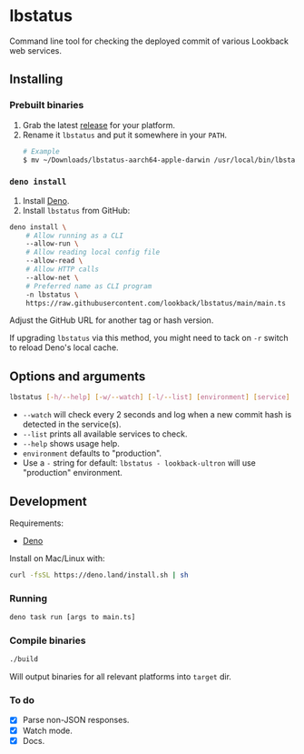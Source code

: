 # lbstatus

Command line tool for checking the deployed commit of various Lookback web services.

## Installing

### Prebuilt binaries

1. Grab the latest [release](https://github.com/lookback/lbstatus/releases) for your platform.
2. Rename it `lbstatus` and put it somewhere in your `PATH`.
   ```bash
   # Example
   $ mv ~/Downloads/lbstatus-aarch64-apple-darwin /usr/local/bin/lbstatus
   ```
### `deno install`

1. Install [Deno](https://deno.land/#installation).
2. Install `lbstatus` from GitHub:

```bash
deno install \
    # Allow running as a CLI
    --allow-run \
    # Allow reading local config file
    --allow-read \
    # Allow HTTP calls
    --allow-net \
    # Preferred name as CLI program
    -n lbstatus \
    https://raw.githubusercontent.com/lookback/lbstatus/main/main.ts
```

Adjust the GitHub URL for another tag or hash version.

If upgrading `lbstatus` via this method, you might need to tack on `-r` switch to reload Deno's local cache.

## Options and arguments

```bash
lbstatus [-h/--help] [-w/--watch] [-l/--list] [environment] [service]
```

* `--watch` will check every 2 seconds and log when a new commit hash is detected in the service(s).
* `--list` prints all available services to check.
* `--help` shows usage help.
* `environment` defaults to "production".
* Use a `-` string for default: `lbstatus - lookback-ultron` will use "production" environment.

## Development

Requirements:

- [Deno](https://deno.land/#installation)

Install on Mac/Linux with:

```bash
curl -fsSL https://deno.land/install.sh | sh
```

### Running

```bash
deno task run [args to main.ts]
```

### Compile binaries

```bash
./build
```
Will output binaries for all relevant platforms into `target` dir.

### To do

- [x] Parse non-JSON responses.
- [x] Watch mode.
- [x] Docs.
